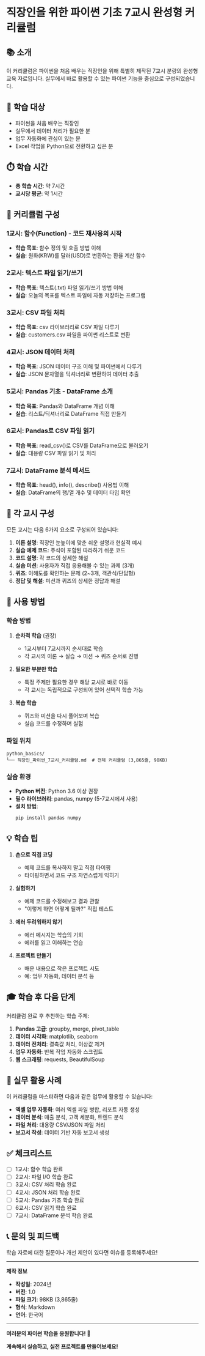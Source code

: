# 직장인을 위한 파이썬 기초 7교시 완성형 커리큘럼

## 📚 소개

이 커리큘럼은 파이썬을 처음 배우는 직장인을 위해 특별히 제작된 7교시 분량의 완성형 교육 자료입니다.
실무에서 바로 활용할 수 있는 파이썬 기능을 중심으로 구성되었습니다.

## 🎯 학습 대상

- 파이썬을 처음 배우는 직장인
- 실무에서 데이터 처리가 필요한 분
- 업무 자동화에 관심이 있는 분
- Excel 작업을 Python으로 전환하고 싶은 분

## ⏱️ 학습 시간

- **총 학습 시간**: 약 7시간
- **교시당 평균**: 약 1시간

## 📖 커리큘럼 구성

### 1교시: 함수(Function) - 코드 재사용의 시작
- **학습 목표**: 함수 정의 및 호출 방법 이해
- **실습**: 원화(KRW)를 달러(USD)로 변환하는 환율 계산 함수

### 2교시: 텍스트 파일 읽기/쓰기
- **학습 목표**: 텍스트(.txt) 파일 읽기/쓰기 방법 이해
- **실습**: 오늘의 목표를 텍스트 파일에 자동 저장하는 프로그램

### 3교시: CSV 파일 처리
- **학습 목표**: csv 라이브러리로 CSV 파일 다루기
- **실습**: customers.csv 파일을 파이썬 리스트로 변환

### 4교시: JSON 데이터 처리
- **학습 목표**: JSON 데이터 구조 이해 및 파이썬에서 다루기
- **실습**: JSON 문자열을 딕셔너리로 변환하여 데이터 추출

### 5교시: Pandas 기초 - DataFrame 소개
- **학습 목표**: Pandas와 DataFrame 개념 이해
- **실습**: 리스트/딕셔너리로 DataFrame 직접 만들기

### 6교시: Pandas로 CSV 파일 읽기
- **학습 목표**: read_csv()로 CSV를 DataFrame으로 불러오기
- **실습**: 대용량 CSV 파일 읽기 및 처리

### 7교시: DataFrame 분석 메서드
- **학습 목표**: head(), info(), describe() 사용법 이해
- **실습**: DataFrame의 행/열 개수 및 데이터 타입 확인

## 📝 각 교시 구성

모든 교시는 다음 6가지 요소로 구성되어 있습니다:

1. **이론 설명**: 직장인 눈높이에 맞춘 쉬운 설명과 현실적 예시
2. **실습 예제 코드**: 주석이 포함된 따라하기 쉬운 코드
3. **코드 설명**: 각 코드의 상세한 해설
4. **실습 미션**: 사용자가 직접 응용해볼 수 있는 과제 (3개)
5. **퀴즈**: 이해도를 확인하는 문제 (2~3개, 객관식/단답형)
6. **정답 및 해설**: 미션과 퀴즈의 상세한 정답과 해설

## 🚀 사용 방법

### 학습 방법

1. **순차적 학습** (권장)
   - 1교시부터 7교시까지 순서대로 학습
   - 각 교시의 이론 → 실습 → 미션 → 퀴즈 순서로 진행

2. **필요한 부분만 학습**
   - 특정 주제만 필요한 경우 해당 교시로 바로 이동
   - 각 교시는 독립적으로 구성되어 있어 선택적 학습 가능

3. **복습 학습**
   - 퀴즈와 미션을 다시 풀어보며 복습
   - 실습 코드를 수정하며 실험

### 파일 위치

```
python_basics/
└── 직장인_파이썬_7교시_커리큘럼.md  # 전체 커리큘럼 (3,865줄, 98KB)
```

### 실습 환경

- **Python 버전**: Python 3.6 이상 권장
- **필수 라이브러리**: pandas, numpy (5-7교시에서 사용)
- **설치 방법**:
  ```bash
  pip install pandas numpy
  ```

## 💡 학습 팁

1. **손으로 직접 코딩**
   - 예제 코드를 복사하지 말고 직접 타이핑
   - 타이핑하면서 코드 구조 자연스럽게 익히기

2. **실험하기**
   - 예제 코드를 수정해보고 결과 관찰
   - "이렇게 하면 어떻게 될까?" 직접 테스트

3. **에러 두려워하지 않기**
   - 에러 메시지는 학습의 기회
   - 에러를 읽고 이해하는 연습

4. **프로젝트 만들기**
   - 배운 내용으로 작은 프로젝트 시도
   - 예: 업무 자동화, 데이터 분석 등

## 🎓 학습 후 다음 단계

커리큘럼 완료 후 추천하는 학습 주제:

1. **Pandas 고급**: groupby, merge, pivot_table
2. **데이터 시각화**: matplotlib, seaborn
3. **데이터 전처리**: 결측값 처리, 이상값 제거
4. **업무 자동화**: 반복 작업 자동화 스크립트
5. **웹 스크래핑**: requests, BeautifulSoup

## 💼 실무 활용 사례

이 커리큘럼을 마스터하면 다음과 같은 업무에 활용할 수 있습니다:

- **엑셀 업무 자동화**: 여러 엑셀 파일 병합, 리포트 자동 생성
- **데이터 분석**: 매출 분석, 고객 세분화, 트렌드 분석
- **파일 처리**: 대용량 CSV/JSON 파일 처리
- **보고서 작성**: 데이터 기반 자동 보고서 생성

## ✅ 체크리스트

- [ ] 1교시: 함수 학습 완료
- [ ] 2교시: 파일 I/O 학습 완료
- [ ] 3교시: CSV 처리 학습 완료
- [ ] 4교시: JSON 처리 학습 완료
- [ ] 5교시: Pandas 기초 학습 완료
- [ ] 6교시: CSV 읽기 학습 완료
- [ ] 7교시: DataFrame 분석 학습 완료

## 📞 문의 및 피드백

학습 자료에 대한 질문이나 개선 제안이 있다면 이슈를 등록해주세요!

---

**제작 정보**
- **작성일**: 2024년
- **버전**: 1.0
- **파일 크기**: 98KB (3,865줄)
- **형식**: Markdown
- **언어**: 한국어

---

**여러분의 파이썬 학습을 응원합니다! 🎯**

**계속해서 실습하고, 실전 프로젝트를 만들어보세요!**
